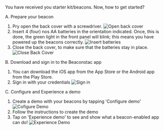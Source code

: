 You have received you starter kit/beacons. Now, how to get started?

A. Prepare your beacon
1. Pry open the back cover with a screwdriver.
![Open back cover](http://i.imgur.com/nrzxi0x.png)
2. Insert 4 (four) nos AA batteries in the orientation indicated. Once, this is done, the green light in the front panel will blink; this means you have powered up the beacons correctly.
![Insert batteries](http://i.imgur.com/I2zjEBO.png)
3. Close the back cover, to make sure that the batteries stay in place.
![Close Back Cover](http://i.imgur.com/jJ1Syzj.png)

B. Download and sign in to the Beaconstac app
1. You can download the iOS app from the App Store or the Android app from the Play Store.
2. Sign in with your credentials
![Sign in](http://i.imgur.com/0xaXHw9.png)

C. Configure and Experience a demo
1. Create a demo with your beacons by tapping 'Configure demo'
![Cofigure Demo](http://i.imgur.com/Mtyslog.png)
2. Follow the instructions to create the demo
3. Tap on 'Experience demo' to see and show what a beacon-enabled app can do!
![Experience Demo](http://i.imgur.com/K3JH1i6.png)
